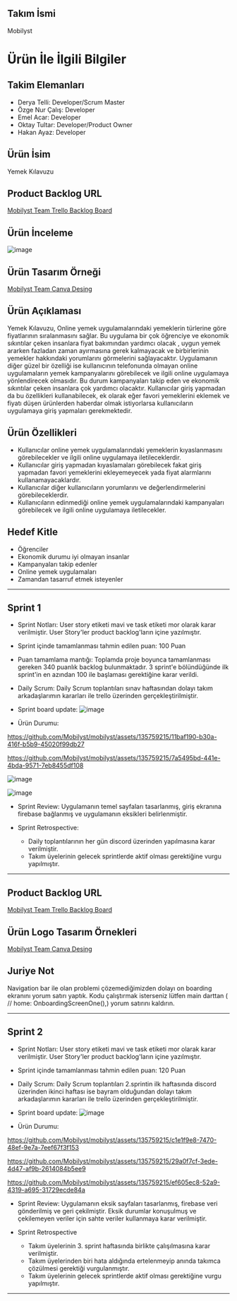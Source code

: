 ## Takım İsmi
Mobilyst

# Ürün İle İlgili Bilgiler

## Takim Elemanları
* Derya Telli: Developer/Scrum Master
* Özge Nur Çalış: Developer
* Emel Acar: Developer
* Oktay Tultar: Developer/Product Owner
* Hakan Ayaz: Developer

## Ürün İsim
Yemek Kılavuzu

## Product Backlog URL
[Mobilyst Team Trello Backlog Board](https://trello.com/invite/b/Sh9PuDYd/ATTI8af1d6ea1c2c7563f293d3b2dee2f80eA84B97E7/f1flutterteam)

## Ürün İnceleme
![image](https://github.com/Mobilyst/mobilyst/assets/135759215/2966f73b-86f8-4fe7-a638-63f7ef5b7a35)


## Ürün Tasarım Örneği
[Mobilyst Team Canva Desing](https://www.canva.com/design/DAFlU8gG_4U/K0FOETrjmEj7t5V2up-aSA/edit?utm_content=DAFlU8gG_4U&utm_campaign=designshare&utm_medium=link2&utm_source=sharebutton)



## Ürün Açıklaması
Yemek Kılavuzu, Online yemek uygulamalarındaki yemeklerin türlerine göre fiyatlarının sıralanmasını sağlar. Bu uygulama bir çok öğrenciye ve ekonomik sıkıntılar çeken insanlara fiyat bakımından yardımcı olacak , uygun yemek ararken fazladan zaman ayırmasına gerek kalmayacak  ve birbirlerinin yemekler hakkındaki yorumlarını görmelerini sağlayacaktır. Uygulamanın diğer güzel bir özelliği ise kullanıcının telefonunda olmayan online uygulamaların yemek kampanyalarını görebilecek ve ilgili online uygulamaya yönlendirecek olmasıdır. Bu durum kampanyaları takip eden ve ekonomik sıkıntılar çeken insanlara çok yardımcı olacaktır. Kullanıcılar giriş yapmadan da bu özellikleri kullanabilecek, ek olarak eğer favori yemeklerini eklemek ve fiyatı düşen ürünlerden haberdar olmak istiyorlarsa kullanıcıların uygulamaya giriş yapmaları gerekmektedir.



## Ürün Özellikleri
* Kullanıcılar online yemek uygulamalarındaki yemeklerin kıyaslanmasını görebilecekler ve ilgili online uygulamaya iletileceklerdir.
* Kullanıcılar giriş yapmadan kıyaslamaları görebilecek fakat giriş yapmadan favori yemeklerini ekleyemeyecek yada fiyat alarmlarını kullanamayacaklardır.
* Kullanıcılar diğer kullanıcıların yorumlarını ve değerlendirmelerini görebileceklerdir.
* Kullanıcıların edinmediği online yemek uygulamalarındaki kampanyaları görebilecek ve ilgili online uygulamaya iletilecekler.


## Hedef Kitle
* Öğrenciler
* Ekonomik durumu iyi olmayan insanlar
* Kampanyaları takip edenler
* Online yemek uygulamaları
* Zamandan tasarruf etmek isteyenler





---


## Sprint 1
* Sprint Notları: User story etiketi mavi ve task etiketi mor olarak karar verilmiştir. User Story'ler product backlog'ların içine yazılmıştır.
  
* Sprint içinde tamamlanması tahmin edilen puan: 100 Puan

* Puan tamamlama mantığı: Toplamda proje boyunca tamamlanması gereken 340 puanlık backlog bulunmaktadır. 3 sprint'e bölündüğünde ilk sprint'in en azından 100 ile başlaması gerektiğine karar verildi.

* Daily Scrum: Daily Scrum toplantıları sınav haftasından dolayı  takım arkadaşlarımın kararları ile trello üzerinden gerçekleştirilmiştir.
* Sprint board update:
![image](https://github.com/Mobilyst/mobilyst/assets/135759215/3540f0d8-be8b-4f04-acaa-6de4171ac518)

 
 

* Ürün Durumu:
 


https://github.com/Mobilyst/mobilyst/assets/135759215/11baf190-b30a-416f-b5b9-45020f99db27



https://github.com/Mobilyst/mobilyst/assets/135759215/7a5495bd-441e-4bda-9571-7eb8455df108



![image](https://github.com/Mobilyst/mobilyst/assets/135759215/7c4caf95-8447-47e0-a9df-2b93d6952479)

![image](https://github.com/Mobilyst/mobilyst/assets/135759215/82401e86-9b4e-4662-9a22-fa0c67371829)

* Sprint Review: Uygulamanın temel sayfaları tasarlanmış, giriş ekranına firebase bağlanmış ve uygulamanın eksikleri belirlenmiştir.
  
* Sprint Retrospective:
    * Daily toplantılarının her gün discord üzerinden yapılmasına karar verilmiştir.
    * Takım üyelerinin gelecek sprintlerde aktif olması gerektiğine vurgu yapılmıştır.

---

## Product Backlog URL
[Mobilyst Team Trello Backlog Board](https://trello.com/invite/b/Sh9PuDYd/ATTI8af1d6ea1c2c7563f293d3b2dee2f80eA84B97E7/f1flutterteam)

## Ürün Logo Tasarım Örnekleri
[Mobilyst Team Canva Desing](https://www.canva.com/design/DAFmxPdVt-w/n-IAvEuc3fKtrDfXydl0dQ/edit?utm_content=DAFmxPdVt-w&utm_campaign=designshare&utm_medium=link2&utm_source=sharebutton)

## Juriye Not 
Navigation bar ile olan problemi çözemediğimizden dolayı on boarding ekranını yorum satırı yaptık. Kodu çalıştırmak isterseniz lütfen main darttan ( // home: OnboardingScreenOne(),) yorum satırını kaldırın. 

---

## Sprint 2
* Sprint Notları: User story etiketi mavi ve task etiketi mor olarak karar verilmiştir. User Story'ler product backlog'ların içine yazılmıştır.
* Sprint içinde tamamlanması tahmin edilen puan: 120 Puan
* Daily Scrum: Daily Scrum toplantıları 2.sprintin ilk haftasında discord üzerinden ikinci haftası ise bayram olduğundan dolayı takım arkadaşlarımın kararları ile trello üzerinden gerçekleştirilmiştir.

  
*  Sprint board update:
![image](https://github.com/Mobilyst/mobilyst/assets/135759215/a6542a5c-d403-4826-b244-79c6e19e9ca6)

* Ürün Durumu:



https://github.com/Mobilyst/mobilyst/assets/135759215/c1e1f9e8-7470-48ef-9e7a-7eef67f3f153






https://github.com/Mobilyst/mobilyst/assets/135759215/29a0f7cf-3ede-4d47-af9b-2614084b5ee9





https://github.com/Mobilyst/mobilyst/assets/135759215/ef605ec8-52a9-4319-a695-31729ecde84a









* Sprint Review: Uygulamanın eksik sayfaları tasarlanmış, firebase veri gönderilmiş ve geri çekilmiştir. Eksik durumlar konuşulmuş ve çekilemeyen veriler için sahte veriler kullanmaya karar verilmiştir.


* Sprint Retrospective
    * Takım üyelerinin 3. sprint haftasında birlikte çalışılmasına karar verilmiştir.
    * Takım üyelerinden biri hata aldığında ertelenmeyip anında takımca çözülmesi gerektiği vurgulanmıştır.
    * Takım üyelerinin gelecek sprintlerde aktif olması gerektiğine vurgu yapılmıştır.

---      

























